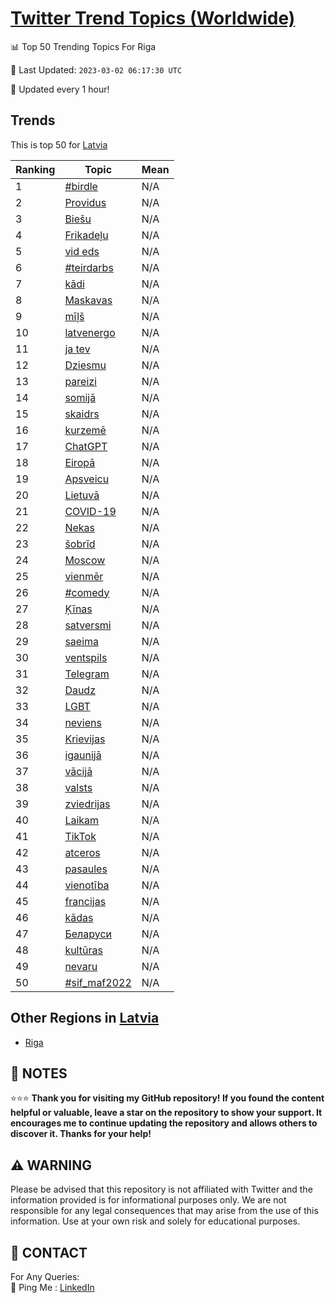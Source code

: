 [Twitter Trend Topics (Worldwide)](https://github.com/ErcinDedeoglu/Twitter-Trend-Topics)
==========


📊 Top 50 Trending Topics For Riga

📆 Last Updated: `2023-03-02 06:17:30 UTC`

🔧 Updated every 1 hour!


## Trends

This is top 50 for [Latvia](</Latvia>)

| Ranking | Topic | Mean |
| ------- | ------------ | ------------ |
| 1 | [#birdle](http://twitter.com/search?q=%23birdle) | N/A |
| 2 | [Providus](http://twitter.com/search?q=Providus) | N/A |
| 3 | [Biešu](http://twitter.com/search?q=Bie%c5%a1u) | N/A |
| 4 | [Frikadeļu](http://twitter.com/search?q=Frikade%c4%bcu) | N/A |
| 5 | [vid eds](http://twitter.com/search?q=vid+eds) | N/A |
| 6 | [#teirdarbs](http://twitter.com/search?q=%23teirdarbs) | N/A |
| 7 | [kādi](http://twitter.com/search?q=k%c4%81di) | N/A |
| 8 | [Maskavas](http://twitter.com/search?q=Maskavas) | N/A |
| 9 | [mīļš](http://twitter.com/search?q=m%c4%ab%c4%bc%c5%a1) | N/A |
| 10 | [latvenergo](http://twitter.com/search?q=latvenergo) | N/A |
| 11 | [ja tev](http://twitter.com/search?q=ja+tev) | N/A |
| 12 | [Dziesmu](http://twitter.com/search?q=Dziesmu) | N/A |
| 13 | [pareizi](http://twitter.com/search?q=pareizi) | N/A |
| 14 | [somijā](http://twitter.com/search?q=somij%c4%81) | N/A |
| 15 | [skaidrs](http://twitter.com/search?q=skaidrs) | N/A |
| 16 | [kurzemē](http://twitter.com/search?q=kurzem%c4%93) | N/A |
| 17 | [ChatGPT](http://twitter.com/search?q=ChatGPT) | N/A |
| 18 | [Eiropā](http://twitter.com/search?q=Eirop%c4%81) | N/A |
| 19 | [Apsveicu](http://twitter.com/search?q=Apsveicu) | N/A |
| 20 | [Lietuvā](http://twitter.com/search?q=Lietuv%c4%81) | N/A |
| 21 | [COVID-19](http://twitter.com/search?q=COVID-19) | N/A |
| 22 | [Nekas](http://twitter.com/search?q=Nekas) | N/A |
| 23 | [šobrīd](http://twitter.com/search?q=%c5%a1obr%c4%abd) | N/A |
| 24 | [Moscow](http://twitter.com/search?q=Moscow) | N/A |
| 25 | [vienmēr](http://twitter.com/search?q=vienm%c4%93r) | N/A |
| 26 | [#comedy](http://twitter.com/search?q=%23comedy) | N/A |
| 27 | [Ķīnas](http://twitter.com/search?q=%c4%b6%c4%abnas) | N/A |
| 28 | [satversmi](http://twitter.com/search?q=satversmi) | N/A |
| 29 | [saeima](http://twitter.com/search?q=saeima) | N/A |
| 30 | [ventspils](http://twitter.com/search?q=ventspils) | N/A |
| 31 | [Telegram](http://twitter.com/search?q=Telegram) | N/A |
| 32 | [Daudz](http://twitter.com/search?q=Daudz) | N/A |
| 33 | [LGBT](http://twitter.com/search?q=LGBT) | N/A |
| 34 | [neviens](http://twitter.com/search?q=neviens) | N/A |
| 35 | [Krievijas](http://twitter.com/search?q=Krievijas) | N/A |
| 36 | [igaunijā](http://twitter.com/search?q=igaunij%c4%81) | N/A |
| 37 | [vācijā](http://twitter.com/search?q=v%c4%81cij%c4%81) | N/A |
| 38 | [valsts](http://twitter.com/search?q=valsts) | N/A |
| 39 | [zviedrijas](http://twitter.com/search?q=zviedrijas) | N/A |
| 40 | [Laikam](http://twitter.com/search?q=Laikam) | N/A |
| 41 | [TikTok](http://twitter.com/search?q=TikTok) | N/A |
| 42 | [atceros](http://twitter.com/search?q=atceros) | N/A |
| 43 | [pasaules](http://twitter.com/search?q=pasaules) | N/A |
| 44 | [vienotība](http://twitter.com/search?q=vienot%c4%abba) | N/A |
| 45 | [francijas](http://twitter.com/search?q=francijas) | N/A |
| 46 | [kādas](http://twitter.com/search?q=k%c4%81das) | N/A |
| 47 | [Беларуси](http://twitter.com/search?q=%d0%91%d0%b5%d0%bb%d0%b0%d1%80%d1%83%d1%81%d0%b8) | N/A |
| 48 | [kultūras](http://twitter.com/search?q=kult%c5%abras) | N/A |
| 49 | [nevaru](http://twitter.com/search?q=nevaru) | N/A |
| 50 | [#sif_maf2022](http://twitter.com/search?q=%23sif_maf2022) | N/A |



## Other Regions in [Latvia](</Latvia>)

* [Riga](</Latvia/Riga.md>)



## 📝 NOTES

⭐⭐⭐ **Thank you for visiting my GitHub repository! If you found the content helpful or valuable, leave a star on the repository to show your support. It encourages me to continue updating the repository and allows others to discover it. Thanks for your help!**


## ⚠️ WARNING

Please be advised that this repository is not affiliated with Twitter and the information provided is for informational purposes only. We are not responsible for any legal consequences that may arise from the use of this information. Use at your own risk and solely for educational purposes.


## 📨 CONTACT

 For Any Queries:  
            🏓 Ping Me : [LinkedIn](https://www.linkedin.com/in/ercindedeoglu/)
